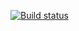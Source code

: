 [![Build status](https://ci.appveyor.com/api/projects/status/npmcbqcm35ocy82y?svg=true)](https://ci.appveyor.com/project/CapZeleni/changedate1-1)